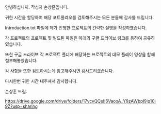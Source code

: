안녕하십니까. 작성자 손상훈입니다.

귀한 시간을 할당하여 해당 포트폴리오를 검토해주시는 모든 분들께 감사를 드립니다.

Introduction.txt 파일에 제가 진행한 프로젝트의 간략한 설명을 작성하였습니다.

각 프로젝트의 프로젝트 및 빌드된 파일은 아래의 구글 드라이브 링크를 통하여 공유하였습니다.

또한 구글 드라이브 각 프로젝트 폴더에 해당하는 프로젝트의 데모 플레이 영상을 함께 첨부해놓았습니다.

각 사항들 또한 검토하시는데 참고해주시면 감사드리겠습니다.

다시한번 귀한 시간 내주셔서 감사합니다.

손상훈 드림.

https://drive.google.com/drive/folders/17vcvQQeII6VaooA_Y9zAWbpI9ip10i9Z?usp=sharing

